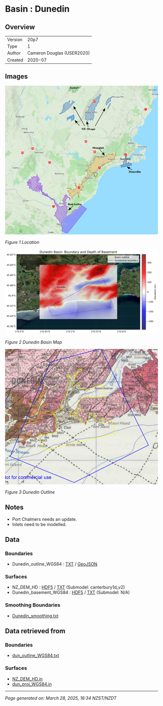 # Basin : Dunedin

## Overview
|         |                     |
|---------|---------------------|
| Version | 20p7           |
| Type    | 1        |
| Author  | Cameron Douglas (USER2020)            |
| Created | 2020-07           |


## Images
![](../images/maps/SI_se.png)

*Figure 1 Location*

![](../images/regional/Dunedin_basin_map.png)

*Figure 2 Dunedin Basin Map*

![](../images/basins/dunedin_outline.png)

*Figure 3 Dunedin Outline*


## Notes
- Port Chalmers needs an update.
- Inlets need to be modelled.

## Data
### Boundaries
- Dunedin_outline_WGS84 : [TXT](../../velocity_modelling/data/regional/Dunedin/Dunedin_outline_WGS84.txt) / [GeoJSON](../../velocity_modelling/data/regional/Dunedin/Dunedin_outline_WGS84.geojson)

### Surfaces
- NZ_DEM_HD : [HDF5](../../velocity_modelling/data/global/surface/NZ_DEM_HD.h5) / [TXT](../../velocity_modelling/data/global/surface/NZ_DEM_HD.in) (Submodel: canterbury1d_v2)
- Dunedin_basement_WGS84 : [HDF5](../../velocity_modelling/data/regional/Dunedin/Dunedin_basement_WGS84.h5) / [TXT](../../velocity_modelling/data/regional/Dunedin/Dunedin_basement_WGS84.in) (Submodel: N/A)

### Smoothing Boundaries
- [Dunedin_smoothing.txt](../../velocity_modelling/data/regional/Dunedin/Dunedin_smoothing.txt)

## Data retrieved from
### Boundaries
- [dun_outline_WGS84.txt](https://github.com/ucgmsim/Velocity-Model/tree/main/Data/USER20_BASINS/dun_outline_WGS84.txt)

### Surfaces
- [NZ_DEM_HD.in](https://github.com/ucgmsim/Velocity-Model/tree/main/Data/DEM/NZ_DEM_HD.in)
- [dun_proj_WGS84.in](https://github.com/ucgmsim/Velocity-Model/tree/main/Data/USER20_BASINS/dun_proj_WGS84.in)

---
*Page generated on: March 28, 2025, 16:34 NZST/NZDT*
